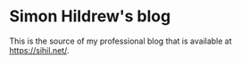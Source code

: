 # Simon Hildrew's blog

This is the source of my professional blog that is available at https://sihil.net/.



